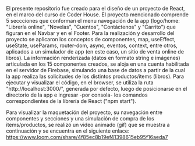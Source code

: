 El presente repositorio fue creado para el diseño de un proyecto de React, en el marco del curso de Coder House. 
El proyecto mencionado comprende 5 seccciones que conforman el menu navegación de la app (logo/home: "Librería online", "Novelas", "Cuentos", "Contáctenos" y "Carrito") que figuran en el Navbar y en el Footer. Para la realización y desarrollo del proyecto se aplicaron los conceptos de componentes, map, useEffect, useState, useParams, router-dom, async, eventos, context, entre otros, aplicados a un simulador de app (en este caso, un sitio de venta online de libros).
La información renderizada (datos en formato string e imágenes) articulada en los 15 componentes creados, se aloja en una cuenta habilitada en el servidor de Firebase, simulando una base de datos a partir de la cual la app realiza las solicitudes de los distintos productos/items (libros).
Para ejecutar y visualizar el código, en el browser, se utiliza la ruta "http://localhost:3000/", generada por defecto, luego de posicionarse en el directorio de la app e ingresar -por consola- los comandos correspondientes de la librería de React ("npm start"). 

Para visualizar la maquetación del proyecto, su navegación entre componentes y secciones y una simulación de compra de los items/productos, se realizó un video animado (gif) que se muestra a continuación y se encuentra en el siguiente enlace: https://www.loom.com/share/4f85ec8b19ef41398615eb95f16aeda7
